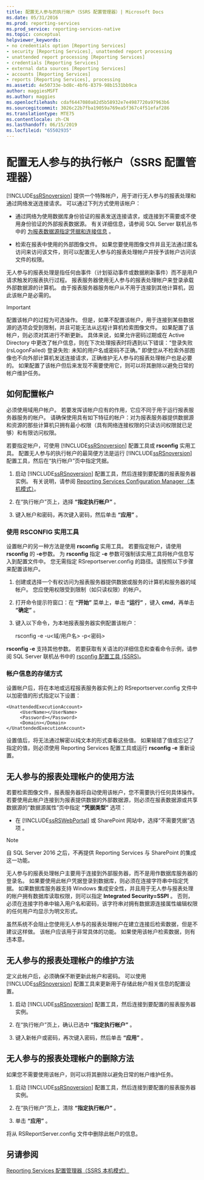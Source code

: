 ```yaml
---
title: 配置无人参与的执行帐户（SSRS 配置管理器）| Microsoft Docs
ms.date: 05/31/2016
ms.prod: reporting-services
ms.prod_service: reporting-services-native
ms.topic: conceptual
helpviewer_keywords:
- no credentials option [Reporting Services]
- security [Reporting Services], unattended report processing
- unattended report processing [Reporting Services]
- credentials [Reporting Services]
- external data sources [Reporting Services]
- accounts [Reporting Services]
- reports [Reporting Services], processing
ms.assetid: 4e50733e-bd8c-4bf6-8379-98b1531bb9ca
author: maggiesMSFT
ms.author: maggies
ms.openlocfilehash: cdaf6447080a82d5b58932e7e4987720a97963b6
ms.sourcegitcommit: 3026c22b7fba19059a769ea5f367c4f51efaf286
ms.translationtype: MTE75
ms.contentlocale: zh-CN
ms.lasthandoff: 06/15/2019
ms.locfileid: "65502935"
---
```

# <a name="configure-the-unattended-execution-account-ssrs-configuration-manager"></a>配置无人参与的执行帐户（SSRS 配置管理器）
  [!INCLUDE[ssRSnoversion](../../includes/ssrsnoversion-md.md)] 提供一个特殊帐户，用于进行无人参与的报表处理和通过网络发送连接请求。 可以通过下列方式使用该帐户：  
  
-   通过网络为使用数据库身份验证的报表发送连接请求，或连接到不需要或不使用身份验证的外部报表数据源。 有关详细信息，请参阅 SQL Server 联机丛书中的 [为报表数据源指定凭据和连接信息](../../reporting-services/report-data/specify-credential-and-connection-information-for-report-data-sources.md) 。  
  
-   检索在报表中使用的外部图像文件。 如果您要使用图像文件并且无法通过匿名访问来访问该文件，则可以配置无人参与的报表处理帐户并授予该帐户访问该文件的权限。  
  
 无人参与的报表处理是指任何由事件（计划驱动事件或数据刷新事件）而不是用户请求触发的报表执行过程。 报表服务器使用无人参与的报表处理帐户来登录承载外部数据源的计算机。 由于报表服务器服务帐户从不用于连接到其他计算机，因此该帐户是必需的。  
  
> [!IMPORTANT]  
>  配置该帐户的过程为可选操作。 但是，如果不配置该帐户，用于连接到某些数据源的选项会受到限制，并且可能无法从远程计算机检索图像文件。 如果配置了该帐户，则必须对其进行不断更新。 具体来说，如果允许密码过期或在 Active Directory 中更改了帐户信息，则在下次处理报表时将遇到以下错误：“登录失败 (rsLogonFailed) 登录失败: 未知的用户名或密码不正确。” 即使您从不检索外部图像也不向外部计算机发送连接请求，正确维护无人参与的报表处理帐户也是必要的。 如果配置了该帐户但后来发现不需要使用它，则可以将其删除以避免日常的帐户维护任务。  
  
## <a name="how-to-configure-the-account"></a>如何配置帐户  
 必须使用域用户帐户。 若要发挥该帐户应有的作用，它应不同于用于运行报表服务器服务的帐户。 请确保使用具有如下特征的帐户：对为报表服务器提供数据源和资源的那些计算机只拥有最小权限（具有网络连接权限的只读访问权限就已足够）和有限访问权限。  
  
 若要指定帐户，可使用 [!INCLUDE[ssRSnoversion](../../includes/ssrsnoversion-md.md)] 配置工具或 **rsconfig** 实用工具。 配置无人参与的执行帐户的最简便方法是运行 [!INCLUDE[ssRSnoversion](../../includes/ssrsnoversion-md.md)] 配置工具，然后在“执行帐户”页中指定凭据。  
  
1.  启动 [!INCLUDE[ssRSnoversion](../../includes/ssrsnoversion-md.md)] 配置工具，然后连接到要配置的报表服务器实例。 有关说明，请参阅 [Reporting Services Configuration Manager（本机模式）](../../reporting-services/install-windows/reporting-services-configuration-manager-native-mode.md)。  
  
2.  在“执行帐户”页上，选择 **“指定执行帐户”** 。  
  
3.  键入帐户和密码，再次键入密码，然后单击 **“应用”** 。  
  
### <a name="using-rsconfig-utility"></a>使用 RSCONFIG 实用工具  
 设置帐户的另一种方法是使用 **rsconfig** 实用工具。 若要指定帐户，请使用 **rsconfig** 的 **-e**参数。 为 **rsconfig** 指定 **-e** 参数可强制该实用工具将帐户信息写入到配置文件中。 您无需指定 RSreportserver.config 的路径。请按照以下步骤来配置该帐户。  
  
1.  创建或选择一个有权访问为报表服务器提供数据或服务的计算机和服务器的域帐户。 您应使用权限受到限制（如只读权限）的帐户。  
  
2.  打开命令提示符窗口：在 **“开始”** 菜单上，单击 **“运行”** ，键入 **cmd**，再单击 **“确定”** 。  
  
3.  键入以下命令，为本地报表服务器实例配置该帐户：  
  
     rsconfig -e -u\<域/用户名> -p\<密码>   
  
 **rsconfig -e** 支持其他参数。 若要获取有关语法的详细信息和查看命令示例，请参阅 SQL Server 联机丛书中的 [rsconfig 配置工具 (SSRS)](../../reporting-services/tools/rsconfig-utility-ssrs.md)。  
  
### <a name="how-account-information-is-stored"></a>帐户信息的存储方式  
 设置帐户后，将在本地或远程报表服务器实例上的 RSreportserver.config 文件中以加密值的形式指定以下设置：  
  
```  
<UnattendedExecutionAccount>  
     <UserName></UserName>  
     <Password></Password>  
     <Domain></Domain>  
</UnattendedExecutionAccount>  
```  
  
 设置值后，将无法通过解密以纯文本的形式查看这些值。 如果输错了值或忘记了指定的值，则必须使用 Reporting Services 配置工具或运行 **rsconfig -e** 重新设置。  
  
## <a name="how-to-use-the-unattended-report-processing-account"></a>无人参与的报表处理帐户的使用方法  
 若要检索图像文件，报表服务器将自动使用该帐户，您不需要执行任何具体操作。 若要使用此帐户连接到为报表提供数据的外部数据源，则必须在报表数据源或共享数据源的“数据源属性”页中指定 **“凭据类型”** 选项：  
  
-   在 [!INCLUDE[ssRSWebPortal](../../includes/ssrswebportal.md)] 或 SharePoint 网站中，选择“不需要凭据”选项  。  

> [!NOTE]
> 自 SQL Server 2016 之后，不再提供 Reporting Services 与 SharePoint 的集成这一功能。
  
 无人参与的报表处理帐户主要用于连接到外部服务器，而不是用作数据库服务器的登录名。 如果要使用此帐户凭据登录到数据库，则必须在连接字符串中指定凭据。 如果数据库服务器支持 Windows 集成安全性，并且用于无人参与报表处理的帐户拥有数据库读取权限，则可以指定 **Integrated Security=SSPI** 。 否则，必须在连接字符串中输入用户名和密码，该字符串对拥有数据源连接属性编辑权限的任何用户均显示为明文形式。  
  
 虽然系统不会阻止您使用无人参与的报表处理帐户在建立连接后检索数据，但是不建议这样做。 该帐户应该用于非常具体的功能。 如果使用该帐户检索数据，则有违本意。  
  
## <a name="how-to-maintain-the-unattended-report-processing-account"></a>无人参与的报表处理帐户的维护方法  
 定义此帐户后，必须确保不断更新此帐户和密码。 可以使用 [!INCLUDE[ssRSnoversion](../../includes/ssrsnoversion-md.md)] 配置工具来更新用于存储此帐户相关信息的配置设置。  
  
1.  启动 [!INCLUDE[ssRSnoversion](../../includes/ssrsnoversion-md.md)] 配置工具，然后连接到要配置的报表服务器实例。  
  
2.  在“执行帐户”页上，确认已选中 **“指定执行帐户”** 。  
  
3.  键入新帐户或密码，再次键入密码，然后单击 **“应用”** 。  
  
## <a name="how-to-delete-the-unattended-report-processing-account"></a>无人参与的报表处理帐户的删除方法  
 如果您不需要使用该帐户，则可以将其删除以避免日常的帐户维护任务。  
  
1.  启动 [!INCLUDE[ssRSnoversion](../../includes/ssrsnoversion-md.md)] 配置工具，然后连接到要配置的报表服务器实例。  
  
2.  在“执行帐户”页上，清除 **“指定执行帐户”** 。  
  
3.  单击 **“应用”** 。  
  
 将从 RSReportServer.config 文件中删除此帐户的信息。  
  
## <a name="see-also"></a>另请参阅  
 [Reporting Services 配置管理器（SSRS 本机模式）](https://msdn.microsoft.com/379eab68-7f13-4997-8d64-38810240756e)  
  
  
